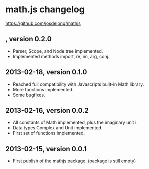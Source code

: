 # math.js changelog
https://github.com/josdejong/mathjs


## <not yet released>, version 0.2.0

- Parser, Scope, and Node tree implemented.
- Implemented methods import, re, im, arg, conj.


## 2013-02-18, version 0.1.0

- Reached full compatibility with Javascripts built-in Math library.
- More functions implemented.
- Some bugfixes.


## 2013-02-16, version 0.0.2

- All constants of Math implemented, plus the imaginary unit i.
- Data types Complex and Unit implemented.
- First set of functions implemented.


## 2013-02-15, version 0.0.1

- First publish of the mathjs package. (package is still empty)
